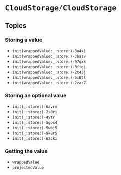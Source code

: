 # ``CloudStorage/CloudStorage``

## Topics

### Storing a value

- ``init(wrappedValue:_:store:)-8o4x1``
- ``init(wrappedValue:_:store:)-3basv``
- ``init(wrappedValue:_:store:)-97qxk``
- ``init(wrappedValue:_:store:)-3figj``
- ``init(wrappedValue:_:store:)-2t43j``
- ``init(wrappedValue:_:store:)-5i0tl``
- ``init(wrappedValue:_:store:)-2zas7``

### Storing an optional value

- ``init(_:store:)-6avrm``
- ``init(_:store:)-2s0ri``
- ``init(_:store:)-4vtr``
- ``init(_:store:)-5gox4``
- ``init(_:store:)-9wbj5``
- ``init(_:store:)-9k8r5``
- ``init(_:store:)-62cki``

### Getting the value

- ``wrappedValue``
- ``projectedValue``
